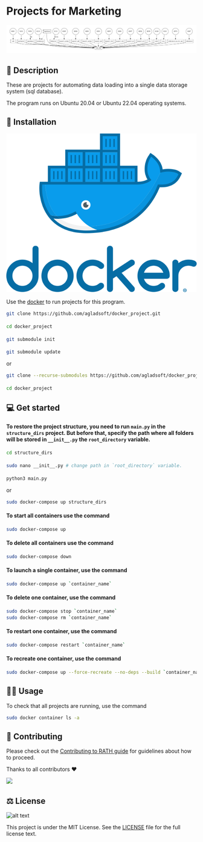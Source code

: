 # Projects for Marketing

![docker-compose.png](docker-compose.png)

## 📡 Description

These are projects for automating data loading into a single data storage system (sql database). 

The program runs on Ubuntu 20.04 or Ubuntu 22.04 operating systems.

## 📜 Installation

![docker-image.png](docker-image.png)

Use the [docker](https://www.digitalocean.com/community/tutorials/how-to-install-and-use-docker-compose-on-ubuntu-20-04) to run projects for this program.


```sh
git clone https://github.com/agladsoft/docker_project.git

cd docker_project

git submodule init

git submodule update
```

or

```sh
git clone --recurse-submodules https://github.com/agladsoft/docker_project.git

cd docker_project
```

## 💻 Get started

#### To restore the project structure, you need to run `main.py` in the `structure_dirs` project. But before that, specify the path where all folders will be stored in `__init__.py` the `root_directory` variable.

```sh
cd structure_dirs

sudo nano __init__.py # change path in `root_directory` variable.

python3 main.py
```

or

```sh
sudo docker-compose up structure_dirs
```

#### To start all containers use the command

```sh
sudo docker-compose up
```

#### To delete all containers use the command

```sh
sudo docker-compose down
```

#### To launch a single container, use the command

```sh
sudo docker-compose up `container_name`
```

#### To delete one container, use the command

```sh
sudo docker-compose stop `container_name`
sudo docker-compose rm `container_name`
```

#### To restart one container, use the command

```sh
sudo docker-compose restart `container_name`
```

#### To recreate one container, use the command

```sh
sudo docker-compose up --force-recreate --no-deps --build `container_name`
```

## 🙇‍♂️ Usage

To check that all projects are running, use the command

```sh
sudo docker container ls -a
```

## 👋 Contributing

Please check out the [Contributing to RATH guide](https://docs.kanaries.net/community/contribution-guide)
for guidelines about how to proceed.

Thanks to all contributors :heart:

<a href="https://github.com/agladsoft/docker_project/graphs/contributors">
  <img src="https://contrib.rocks/image?repo=agladsoft/docker_project" />
</a>

## ⚖️ License
![alt text](https://seeklogo.com/images/M/MIT-logo-73A348B3DB-seeklogo.com.png)

This project is under the MIT License. See the [LICENSE](https://github.com/gogs/gogs/blob/main/LICENSE) file for the full license text.